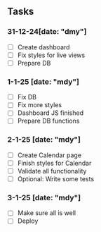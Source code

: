 ## Tasks

### 31-12-24[date: "dmy"]
- [ ] Create dashboard
- [ ] Fix styles for live views
- [ ] Prepare DB

### 1-1-25 [date: "mdy"]
- [ ] Fix DB
- [ ] Fix more styles
- [ ] Dashboard JS finished
- [ ] Prepare DB functions

### 2-1-25 [date: "mdy"]
- [ ] Create Calendar page
- [ ] Finish styles for Calendar
- [ ] Validate all functionality
- [ ] Optional: Write some tests

### 3-1-25 [date: "mdy"]
- [ ] Make sure all is well
- [ ] Deploy

